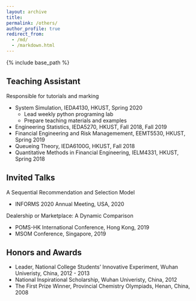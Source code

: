 ```yaml
---
layout: archive
title: 
permalink: /others/
author_profile: true
redirect_from:
  - /md/
  - /markdown.html
---
```


{% include base_path %}



## Teaching Assistant  
Responsible for tutorials and marking  
- System Simulation, IEDA4130, HKUST, Spring 2020
  - Lead weekly python programing lab
  - Prepare teaching materials and examples
- Engineering Statistics, IEDA5270, HKUST, Fall 2018, Fall 2019  
- Financial Engineering and Risk Managemement, EEMT5530, HKUST, Spring 2019  
- Queueing Theory, IEDA6100G, HKUST, Fall 2018  
- Quantitative Methods in Financial Engineering, IELM4331, HKUST, Spring 2018 

## Invited Talks  
A Sequential Recommendation and Selection Model  
- INFORMS 2020 Annual Meeting, USA, 2020  

Dealership or Marketplace: A Dynamic Comparison  
- POMS-HK International Conference, Hong Kong, 2019  
- MSOM Conference, Singapore, 2019

## Honors and Awards  
- Leader, National College Students’ Innovative Experiment, Wuhan Univeristy, China, 2012 - 2013  
- National Inspirational Scholarship, Wuhan Univeristy, China, 2012  
- The First Prize Winner, Provincial Chemistry Olympiads, Henan, China, 2008
